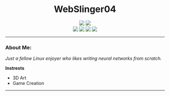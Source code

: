 <div align="center">
  <h1>WebSlinger04</h1>
</div>

<div align="center">
  <img src="https://img.shields.io/badge/Blender-orange?logo=Blender&logoColor=black&style=for-the-badge" />
  <img src="https://img.shields.io/badge/Adobe-red?logo=adobe&logoColor=white&style=for-the-badge" /> <br>
  <img src="https://img.shields.io/badge/Unreal%20Engine-black?logo=UnrealEngine&logoColor=white&style=for-the-badge" />
  <img src="https://img.shields.io/badge/Unity-black?logo=Unity&logoColor=white&style=for-the-badge" />
  <img src="https://img.shields.io/badge/Houdini-black?logo=Houdini&logoColor=orange&style=for-the-badge" />
  <img src="https://img.shields.io/badge/Gimp-grey?logo=Gimp&logoColor=white&style=for-the-badge" />

</div>
<hr>

### About Me:

*Just a fellow Linux enjoyer who likes writing neural networks from scratch.*

**Instrests**

- 3D Art
- Game Creation

<hr>
